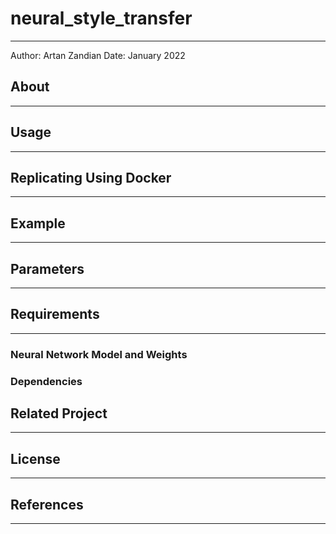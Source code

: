 # neural_style_transfer
---
Author: Artan Zandian
Date: January 2022

## About
---


## Usage
---



## Replicating Using Docker
---


## Example
---



## Parameters
---



## Requirements
---
### Neural Network Model and Weights



### Dependencies


## Related Project
---

## License
---


## References
---